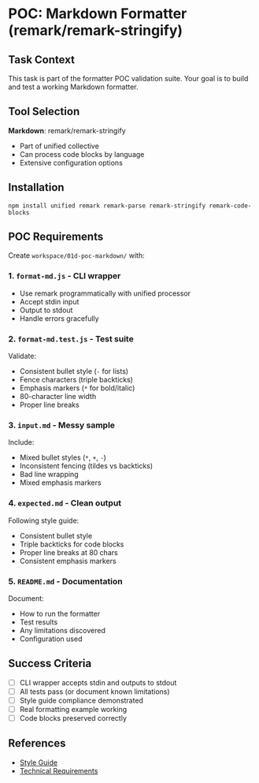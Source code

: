 # POC: Markdown Formatter (remark/remark-stringify)

## Task Context
This task is part of the formatter POC validation suite. Your goal is to build and test a working Markdown formatter.

## Tool Selection
**Markdown**: remark/remark-stringify
- Part of unified collective
- Can process code blocks by language
- Extensive configuration options

## Installation
`npm install unified remark remark-parse remark-stringify remark-code-blocks`

## POC Requirements

Create `workspace/01d-poc-markdown/` with:

### 1. `format-md.js` - CLI wrapper
- Use remark programmatically with unified processor
- Accept stdin input
- Output to stdout
- Handle errors gracefully

### 2. `format-md.test.js` - Test suite
Validate:
- Consistent bullet style (`-` for lists)
- Fence characters (triple backticks)
- Emphasis markers (`*` for bold/italic)
- 80-character line width
- Proper line breaks

### 3. `input.md` - Messy sample
Include:
- Mixed bullet styles (`*`, `+`, `-`)
- Inconsistent fencing (tildes vs backticks)
- Bad line wrapping
- Mixed emphasis markers

### 4. `expected.md` - Clean output
Following style guide:
- Consistent bullet style
- Triple backticks for code blocks
- Proper line breaks at 80 chars
- Consistent emphasis markers

### 5. `README.md` - Documentation
Document:
- How to run the formatter
- Test results
- Any limitations discovered
- Configuration used

## Success Criteria
- [ ] CLI wrapper accepts stdin and outputs to stdout
- [ ] All tests pass (or document known limitations)
- [ ] Style guide compliance demonstrated
- [ ] Real formatting example working
- [ ] Code blocks preserved correctly

## References
- [Style Guide](../../STYLE_GUIDE.md)
- [Technical Requirements](../technical-requirements.md)